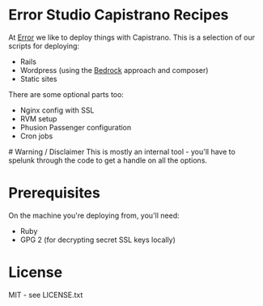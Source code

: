 # Error Studio Capistrano Recipes

At [Error](https://error.agency) we like to deploy things with Capistrano. This is a selection of our scripts for deploying:

* Rails
* Wordpress (using the [Bedrock](https://roots.io/bedrock/) approach and composer)
* Static sites

There are some optional parts too:

* Nginx config with SSL
* RVM setup
* Phusion Passenger configuration
* Cron jobs

# Warning / Disclaimer
This is mostly an internal tool - you'll have to spelunk through the code to get a handle on all the options.

# Prerequisites
On the machine you're deploying from, you'll need:

* Ruby
* GPG 2 (for decrypting secret SSL keys locally)

# License
MIT - see LICENSE.txt



